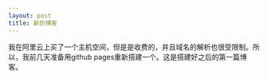 ```yaml
---
layout: post
title: 新的博客
---
```


我在阿里云上买了一个主机空间，但是是收费的，并且域名的解析也很受限制。所以，我前几天准备用github pages重新搭建一个。这是搭建好之后的第一篇博客。